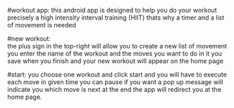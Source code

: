 #workout app:
this android app is designed to help you do your workout 
precisely a high intensity interval training (HIIT)
thats why a timer and a list of movement is needed

#new workout:  
the plus sign in the top-right will allow you to create a new list of movement
you enter the name of the workout and the moves you want to do in it
you save when you finish and your new workout will appear on the home page

#start:
you choose one workout and click start and you will have to execute each move in given time
you can pause if you want 
a pop up message will indicate you which move is next 
at the end the app will redirect you at the home page.
